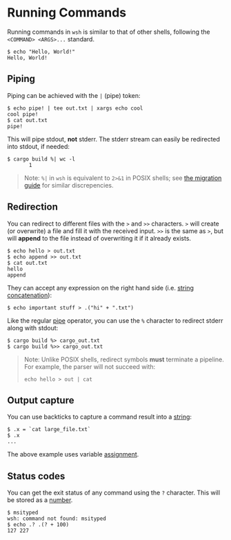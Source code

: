 # Running Commands

Running commands in `wsh` is similar to that of other shells, following the
`<COMMAND> <ARGS>...` standard.

```
$ echo "Hello, World!"
Hello, World!
```

## Piping

Piping can be achieved with the `|` (pipe) token:

```
$ echo pipe! | tee out.txt | xargs echo cool
cool pipe!
$ cat out.txt
pipe!
```

This will pipe stdout, **not** stderr. The stderr stream can easily be
redirected into stdout, if needed:

```
$ cargo build %| wc -l
       1
```

> Note: `%|` in `wsh` is equivalent to `2>&1` in POSIX shells; see
> [the migration guide](../posix-migration.md) for similar discrepencies.

## Redirection

You can redirect to different files with the `>` and `>>` characters. `>` will
create (or overwrite) a file and fill it with the received input. `>>` is the
same as `>`, but will **append** to the file instead of overwriting it if it
already exists.

```
$ echo hello > out.txt
$ echo append >> out.txt
$ cat out.txt
hello
append
```

They can accept any expression on the right hand side (i.e.
[string concatenation](./programming/strings.md)):

```
$ echo important stuff > .("hi" + ".txt")
```

Like the regular [pipe](#piping) operator, you can use the `%` character to
redirect stderr along with stdout:

```
$ cargo build %> cargo_out.txt
$ cargo build %>> cargo_out.txt
```

> Note: Unlike POSIX shells, redirect symbols **must** terminate a pipeline. For
> example, the parser will not succeed with:
>
> ```
> echo hello > out | cat
> ```

## Output capture

You can use backticks to capture a command result into a
[string](./programming/strings.md):

```
$ .x = `cat large_file.txt`
$ .x
...
```

The above example uses variable [assignment](./programming/assignment.md).

## Status codes

You can get the exit status of any command using the `?` character. This will be
stored as a [number](./programming/numbers.md).

```
$ msityped
wsh: command not found: msityped
$ echo .? .(? + 100)
127 227
```
